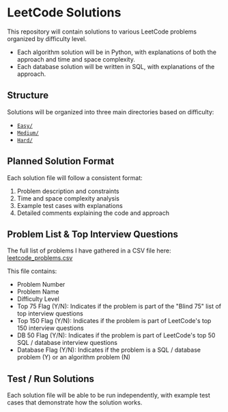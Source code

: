 # LeetCode Solutions

This repository will contain solutions to various LeetCode problems organized by difficulty level. 
- Each algorithm solution will be in Python, with explanations of both the approach and time and space complexity.
- Each database solution will be written in SQL, with explanations of the approach.

## Structure

Solutions will be organized into three main directories based on difficulty:

- [`Easy/`](./Solutions/Easy)
- [`Medium/`](./Solutions/Medium)
- [`Hard/`](./Solutions/Hard)

## Planned Solution Format

Each solution file will follow a consistent format:

1. Problem description and constraints
2. Time and space complexity analysis
3. Example test cases with explanations
4. Detailed comments explaining the code and approach

## Problem List & Top Interview Questions

The full list of problems I have gathered in a CSV file here: [leetcode_problems.csv](./leetcode_problems.csv) 

This file contains:

- Problem Number
- Problem Name
- Difficulty Level
- Top 75 Flag (Y/N): Indicates if the problem is part of the "Blind 75" list of top interview questions
- Top 150 Flag (Y/N): Indicates if the problem is part of LeetCode's top 150 interview questions
- DB 50 Flag (Y/N): Indicates if the problem is part of LeetCode's top 50 SQL / database interview questions
- Database Flag (Y/N): Indicates if the problem is a SQL / database problem (Y) or an algorithm problem (N)

## Test / Run Solutions

Each solution file will be able to be run independently, with example test cases that demonstrate how the solution works.